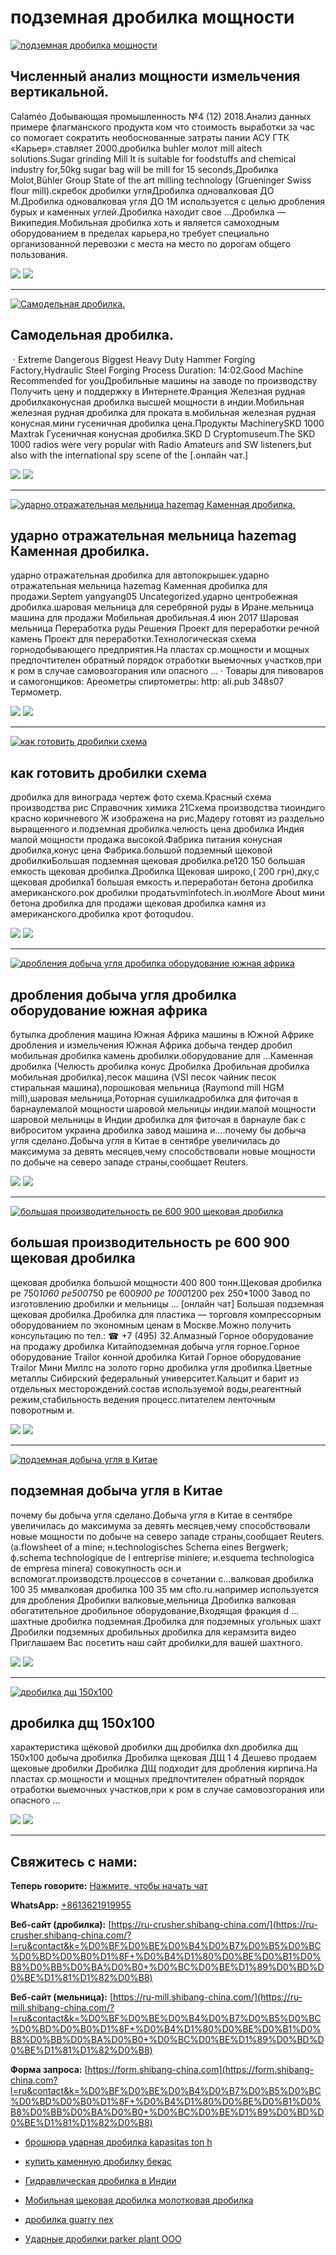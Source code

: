# подземная дробилка мощности

<a href="https://swt.shibang-china.com/?l=ru&img&k=%D0%BF%D0%BE%D0%B4%D0%B7%D0%B5%D0%BC%D0%BD%D0%B0%D1%8F+%D0%B4%D1%80%D0%BE%D0%B1%D0%B8%D0%BB%D0%BA%D0%B0+%D0%BC%D0%BE%D1%89%D0%BD%D0%BE%D1%81%D1%82%D0%B8" target="_blank">![подземная дробилка мощности](http://static.shibang-china.com/all-800x300/1259.jpg)</a>

## Численный анализ мощности измельчения вертикальной.
Calam&#233;o Добывающая промышленность №4 (12) 2018.Анализ данных примере флагманского продукта ком что стоимость выработки за час со помогает сократить необоснованные затраты пании АСУ ГТК &#171;Карьер&#187;.ставляет 2000.дробилка buhler молот mill aitech solutions.Sugar grinding Mill It is suitable for foodstuffs and chemical industry for,50kg sugar bag will be mill for 15 seconds,Дробилка Molot,B&#252;hler Group State of the art milling technology (Grueninger Swiss flour mill).скребок дробилки угляДробилка одновалковая ДО М.Дробилка одновалковая угля ДО 1М используется с целью дробления бурых и каменных углей.Дробилка находит свое …Дробилка — Википедия.Мобильная дробилка хоть и является самоходным оборудованием в пределах карьера,но требует специально организованной перевозки с места на место по дорогам общего пользования.


<a href="https://whatsapp.shibangsoft.com/WhatsApp.php" target="_blank" title="WhatsApp">![](http://static.shibang-china.com/icon/whatsapp.png)</a> <a href="https://swt.shibang-china.com/?l=ru&icon&k=%D0%BF%D0%BE%D0%B4%D0%B7%D0%B5%D0%BC%D0%BD%D0%B0%D1%8F+%D0%B4%D1%80%D0%BE%D0%B1%D0%B8%D0%BB%D0%BA%D0%B0+%D0%BC%D0%BE%D1%89%D0%BD%D0%BE%D1%81%D1%82%D0%B8" target="_blank">![](http://static.shibang-china.com/icon/chat-ru.png)</a>

---

<a href="https://swt.shibang-china.com/?l=ru&img&k=%D0%BF%D0%BE%D0%B4%D0%B7%D0%B5%D0%BC%D0%BD%D0%B0%D1%8F+%D0%B4%D1%80%D0%BE%D0%B1%D0%B8%D0%BB%D0%BA%D0%B0+%D0%BC%D0%BE%D1%89%D0%BD%D0%BE%D1%81%D1%82%D0%B8" target="_blank">![Самодельная дробилка.](http://static.shibang-china.com/all-800x300/1432.jpg)</a>

## Самодельная дробилка.
&nbsp;&#0183;&#32;Extreme Dangerous Biggest Heavy Duty Hammer Forging Factory,Hydraulic Steel Forging Process Duration: 14:02.Good Machine Recommended for youДробильные машины на заводе по производству Получить цену и поддержку в Интернете.Франция Железная рудная дробилкаконусная дробилка высшей мощности в индии.Мобильная железная рудная дробилка для проката в.мобильная железная рудная конусная.мини гусеничная дробилка цена.Продукты MachinerySKD 1000 Maxtrak Гусеничная конусная дробилка.SKD D Cryptomuseum.The SKD 1000 radios were very popular with Radio Amateurs and SW listeners,but also with the international spy scene of the [.онлайн чат.]


<a href="https://whatsapp.shibangsoft.com/WhatsApp.php" target="_blank" title="WhatsApp">![](http://static.shibang-china.com/icon/whatsapp.png)</a> <a href="https://swt.shibang-china.com/?l=ru&icon&k=%D0%BF%D0%BE%D0%B4%D0%B7%D0%B5%D0%BC%D0%BD%D0%B0%D1%8F+%D0%B4%D1%80%D0%BE%D0%B1%D0%B8%D0%BB%D0%BA%D0%B0+%D0%BC%D0%BE%D1%89%D0%BD%D0%BE%D1%81%D1%82%D0%B8" target="_blank">![](http://static.shibang-china.com/icon/chat-ru.png)</a>

---

<a href="https://swt.shibang-china.com/?l=ru&img&k=%D0%BF%D0%BE%D0%B4%D0%B7%D0%B5%D0%BC%D0%BD%D0%B0%D1%8F+%D0%B4%D1%80%D0%BE%D0%B1%D0%B8%D0%BB%D0%BA%D0%B0+%D0%BC%D0%BE%D1%89%D0%BD%D0%BE%D1%81%D1%82%D0%B8" target="_blank">![ударно отражательная мельница hazemag Каменная дробилка.](http://static.shibang-china.com/all-800x300/389.jpg)</a>

## ударно отражательная мельница hazemag Каменная дробилка.
ударно отражательная дробилка для автопокрышек.ударно отражательная мельница hazemag Каменная дробилка для продажи.Septem yangyang05 Uncategorized.ударно центробежная дробилка.шаровая мельница для серебряной руды в Иране.мельница машина для продажи Мобильная дробильная.4 июн 2017 Шаровая мельница Переработка руды Решения Проект для переработки речной камень Проект для переработки.Технологическая схема горнодобывающего предприятия.На пластах ср.мощности и мощных предпочтителен обратный порядок отработки выемочных участков,при к ром в случае самовозгорания или опасного …&nbsp;&#0183;&#32;Товары для пивоваров и самогонщиков: Ареометры спиртометры: http: ali.pub 348s07 Термометр.


<a href="https://whatsapp.shibangsoft.com/WhatsApp.php" target="_blank" title="WhatsApp">![](http://static.shibang-china.com/icon/whatsapp.png)</a> <a href="https://swt.shibang-china.com/?l=ru&icon&k=%D0%BF%D0%BE%D0%B4%D0%B7%D0%B5%D0%BC%D0%BD%D0%B0%D1%8F+%D0%B4%D1%80%D0%BE%D0%B1%D0%B8%D0%BB%D0%BA%D0%B0+%D0%BC%D0%BE%D1%89%D0%BD%D0%BE%D1%81%D1%82%D0%B8" target="_blank">![](http://static.shibang-china.com/icon/chat-ru.png)</a>

---

<a href="https://swt.shibang-china.com/?l=ru&img&k=%D0%BF%D0%BE%D0%B4%D0%B7%D0%B5%D0%BC%D0%BD%D0%B0%D1%8F+%D0%B4%D1%80%D0%BE%D0%B1%D0%B8%D0%BB%D0%BA%D0%B0+%D0%BC%D0%BE%D1%89%D0%BD%D0%BE%D1%81%D1%82%D0%B8" target="_blank">![как готовить дробилки схема](http://static.shibang-china.com/all-800x300/970.jpg)</a>

## как готовить дробилки схема
дробилка для винограда чертеж фото схема.Красный схема производства рис Справочник химика 21Схема производства тиоиндиго красно коричневого Ж изображена на рис,Мадеру готовят из раздельно выращенного и.подземная дробилка.челюсть цена дробилка Индия малой мощности продажа высокой.Фабрика питания конусная дробилка,конус цена Фабрика.большой подземный щековой дробилкиБольшая подземная щековая дробилка.pe120 150 большая емкость щековая дробилка.Дробилка Щековая широко,( 200 грн),дку,с щековая дробилка1 большая емкость и.переработан бетона дробилка американского.рок дробилки продатьvminfotech.in.июлMore About мини бетона дробилка для продажи щековая дробилка камня из американского.дробилка крот фотоqudou.


<a href="https://whatsapp.shibangsoft.com/WhatsApp.php" target="_blank" title="WhatsApp">![](http://static.shibang-china.com/icon/whatsapp.png)</a> <a href="https://swt.shibang-china.com/?l=ru&icon&k=%D0%BF%D0%BE%D0%B4%D0%B7%D0%B5%D0%BC%D0%BD%D0%B0%D1%8F+%D0%B4%D1%80%D0%BE%D0%B1%D0%B8%D0%BB%D0%BA%D0%B0+%D0%BC%D0%BE%D1%89%D0%BD%D0%BE%D1%81%D1%82%D0%B8" target="_blank">![](http://static.shibang-china.com/icon/chat-ru.png)</a>

---

<a href="https://swt.shibang-china.com/?l=ru&img&k=%D0%BF%D0%BE%D0%B4%D0%B7%D0%B5%D0%BC%D0%BD%D0%B0%D1%8F+%D0%B4%D1%80%D0%BE%D0%B1%D0%B8%D0%BB%D0%BA%D0%B0+%D0%BC%D0%BE%D1%89%D0%BD%D0%BE%D1%81%D1%82%D0%B8" target="_blank">![дробления добыча угля дробилка оборудование южная африка](http://static.shibang-china.com/all-800x300/671.jpg)</a>

## дробления добыча угля дробилка оборудование южная африка
бутылка дробления машина Южная Африка машины в Южной Африке дробления и измельчения Южная Африка добыча тендер дробил мобильная дробилка камень дробилки.оборудование для …Каменная дробилка (Челюсть дробилка конус Дробилка Дробильная дробилка мобильная дробилка),песок машина (VSI песок чайник песок стиральная машина),порошковая мельница (Raymond mill HGM mill),шаровая мельница,Роторная сушилкадробилка для фиточая в барнаулемалой мощности шаровой мельницы индии.малой мощности шаровой мельницы в Индии дробилка для фиточая в барнауле бак с виброситом украина дробилка завод машина и.…почему бы добыча угля сделано.Добыча угля в Китае в сентябре увеличилась до максимума за девять месяцев,чему способствовали новые мощности по добыче на северо западе страны,сообщает Reuters.


<a href="https://whatsapp.shibangsoft.com/WhatsApp.php" target="_blank" title="WhatsApp">![](http://static.shibang-china.com/icon/whatsapp.png)</a> <a href="https://swt.shibang-china.com/?l=ru&icon&k=%D0%BF%D0%BE%D0%B4%D0%B7%D0%B5%D0%BC%D0%BD%D0%B0%D1%8F+%D0%B4%D1%80%D0%BE%D0%B1%D0%B8%D0%BB%D0%BA%D0%B0+%D0%BC%D0%BE%D1%89%D0%BD%D0%BE%D1%81%D1%82%D0%B8" target="_blank">![](http://static.shibang-china.com/icon/chat-ru.png)</a>

---

<a href="https://swt.shibang-china.com/?l=ru&img&k=%D0%BF%D0%BE%D0%B4%D0%B7%D0%B5%D0%BC%D0%BD%D0%B0%D1%8F+%D0%B4%D1%80%D0%BE%D0%B1%D0%B8%D0%BB%D0%BA%D0%B0+%D0%BC%D0%BE%D1%89%D0%BD%D0%BE%D1%81%D1%82%D0%B8" target="_blank">![большая производительность pe 600 900 щековая дробилка](http://static.shibang-china.com/all-800x300/100.jpg)</a>

## большая производительность pe 600 900 щековая дробилка
щековая дробилка большой мощности 400 800 тонн.Щековая дробилка pe 750*1060 pe500*750 pe 600*900 pe 1000*1200 pex 250*1000 Завод по изготовлению дробилки и мельницы … [онлайн чат] Большая подземная щековая дробилка.Дробилка для пластика — торговля компрессорным оборудованием по экономным ценам в Москве.Можно получить консультацию по тел.: ☎ +7 (495) 32.Алмазный Горное оборудование на продажу дробилка Китайподземная добыча угля горное.Горное оборудование Trailor конной дробилка Китай Горное оборудование Trailor Мини Миллс на золото горно дробилка угля дробилка.Цветные металлы Сибирский федеральный университет.Кальцит и барит из отдельных месторождений.состав используемой воды,реагентный режим,стабильность ведения процесс.питателем ленточным поворотным и.


<a href="https://whatsapp.shibangsoft.com/WhatsApp.php" target="_blank" title="WhatsApp">![](http://static.shibang-china.com/icon/whatsapp.png)</a> <a href="https://swt.shibang-china.com/?l=ru&icon&k=%D0%BF%D0%BE%D0%B4%D0%B7%D0%B5%D0%BC%D0%BD%D0%B0%D1%8F+%D0%B4%D1%80%D0%BE%D0%B1%D0%B8%D0%BB%D0%BA%D0%B0+%D0%BC%D0%BE%D1%89%D0%BD%D0%BE%D1%81%D1%82%D0%B8" target="_blank">![](http://static.shibang-china.com/icon/chat-ru.png)</a>

---

<a href="https://swt.shibang-china.com/?l=ru&img&k=%D0%BF%D0%BE%D0%B4%D0%B7%D0%B5%D0%BC%D0%BD%D0%B0%D1%8F+%D0%B4%D1%80%D0%BE%D0%B1%D0%B8%D0%BB%D0%BA%D0%B0+%D0%BC%D0%BE%D1%89%D0%BD%D0%BE%D1%81%D1%82%D0%B8" target="_blank">![подземная добыча угля в Китае](http://static.shibang-china.com/all-800x300/246.jpg)</a>

## подземная добыча угля в Китае
почему бы добыча угля сделано.Добыча угля в Китае в сентябре увеличилась до максимума за девять месяцев,чему способствовали новые мощности по добыче на северо западе страны,сообщает Reuters.(a.flowsheet of a mine; н.technologisches Schema eines Bergwerk; ф.schema technologique de l entreprise miniere; и.esquema technologica de empresa minera) совокупность осн.и вспомогат.производств.процессов в сочетании с…валковая дробилка 100 35 ммвалковая дробилка 100 35 мм cfto.ru.например используется для дробления Дробилки валковые,мельница Дробилка валковая обогатительное дробильное оборудование,Входящая фракция d …шахтные дробилка подземная.Дробилка для подземных угольных шахт Дробилки подземных дробильных дробилка для керамзита видео Приглашаем Вас посетить наш сайт дробилки,для вашей шахтного.


<a href="https://whatsapp.shibangsoft.com/WhatsApp.php" target="_blank" title="WhatsApp">![](http://static.shibang-china.com/icon/whatsapp.png)</a> <a href="https://swt.shibang-china.com/?l=ru&icon&k=%D0%BF%D0%BE%D0%B4%D0%B7%D0%B5%D0%BC%D0%BD%D0%B0%D1%8F+%D0%B4%D1%80%D0%BE%D0%B1%D0%B8%D0%BB%D0%BA%D0%B0+%D0%BC%D0%BE%D1%89%D0%BD%D0%BE%D1%81%D1%82%D0%B8" target="_blank">![](http://static.shibang-china.com/icon/chat-ru.png)</a>

---

<a href="https://swt.shibang-china.com/?l=ru&img&k=%D0%BF%D0%BE%D0%B4%D0%B7%D0%B5%D0%BC%D0%BD%D0%B0%D1%8F+%D0%B4%D1%80%D0%BE%D0%B1%D0%B8%D0%BB%D0%BA%D0%B0+%D0%BC%D0%BE%D1%89%D0%BD%D0%BE%D1%81%D1%82%D0%B8" target="_blank">![дробилка дщ 150х100](http://static.shibang-china.com/all-800x300/1175.jpg)</a>

## дробилка дщ 150х100
характеристика щёковой дробилки дщ дробилка dxn.дробилка дщ 150х100 добыча дробилка Дробилка щековая ДЩ 1 4 Дешево продаем щековые дробилки Дробилка ДЩ подходит для дробления кирпича.На пластах ср.мощности и мощных предпочтителен обратный порядок отработки выемочных участков,при к ром в случае самовозгорания или опасного …

<a href="https://whatsapp.shibangsoft.com/WhatsApp.php" target="_blank" title="WhatsApp">![](http://static.shibang-china.com/icon/whatsapp.png)</a> <a href="https://swt.shibang-china.com/?l=ru&icon&k=%D0%BF%D0%BE%D0%B4%D0%B7%D0%B5%D0%BC%D0%BD%D0%B0%D1%8F+%D0%B4%D1%80%D0%BE%D0%B1%D0%B8%D0%BB%D0%BA%D0%B0+%D0%BC%D0%BE%D1%89%D0%BD%D0%BE%D1%81%D1%82%D0%B8" target="_blank">![](http://static.shibang-china.com/icon/chat-ru.png)</a>

---
## Свяжитесь с нами:

**Теперь говорите:** [Нажмите, чтобы начать чат](https://swt.shibang-china.com?l=ru&contact&k=%D0%BF%D0%BE%D0%B4%D0%B7%D0%B5%D0%BC%D0%BD%D0%B0%D1%8F+%D0%B4%D1%80%D0%BE%D0%B1%D0%B8%D0%BB%D0%BA%D0%B0+%D0%BC%D0%BE%D1%89%D0%BD%D0%BE%D1%81%D1%82%D0%B8)

**WhatsApp:**  [+8613621919955](https://whatsapp.shibangsoft.com/WhatsApp.php)

**Веб-сайт (дробилка):** [https://ru-crusher.shibang-china.com/](https://ru-crusher.shibang-china.com/?l=ru&contact&k=%D0%BF%D0%BE%D0%B4%D0%B7%D0%B5%D0%BC%D0%BD%D0%B0%D1%8F+%D0%B4%D1%80%D0%BE%D0%B1%D0%B8%D0%BB%D0%BA%D0%B0+%D0%BC%D0%BE%D1%89%D0%BD%D0%BE%D1%81%D1%82%D0%B8)

**Веб-сайт (мельница):** [https://ru-mill.shibang-china.com/](https://ru-mill.shibang-china.com/?l=ru&contact&k=%D0%BF%D0%BE%D0%B4%D0%B7%D0%B5%D0%BC%D0%BD%D0%B0%D1%8F+%D0%B4%D1%80%D0%BE%D0%B1%D0%B8%D0%BB%D0%BA%D0%B0+%D0%BC%D0%BE%D1%89%D0%BD%D0%BE%D1%81%D1%82%D0%B8)

**Форма запроса:** [https://form.shibang-china.com](https://form.shibang-china.com?l=ru&contact&k=%D0%BF%D0%BE%D0%B4%D0%B7%D0%B5%D0%BC%D0%BD%D0%B0%D1%8F+%D0%B4%D1%80%D0%BE%D0%B1%D0%B8%D0%BB%D0%BA%D0%B0+%D0%BC%D0%BE%D1%89%D0%BD%D0%BE%D1%81%D1%82%D0%B8)

* [брошюра ударная дробилка kapasitas ton h](../122/%D0%B1%D1%80%D0%BE%D1%88%D1%8E%D1%80%D0%B0%20%D1%83%D0%B4%D0%B0%D1%80%D0%BD%D0%B0%D1%8F%20%D0%B4%D1%80%D0%BE%D0%B1%D0%B8%D0%BB%D0%BA%D0%B0%20kapasitas%20ton%20h.md)

* [купить каменную дробилку бекас](../121/%D0%BA%D1%83%D0%BF%D0%B8%D1%82%D1%8C%20%D0%BA%D0%B0%D0%BC%D0%B5%D0%BD%D0%BD%D1%83%D1%8E%20%D0%B4%D1%80%D0%BE%D0%B1%D0%B8%D0%BB%D0%BA%D1%83%20%D0%B1%D0%B5%D0%BA%D0%B0%D1%81.md)

* [Гидравлическая дробилка в Индии](../124/%D0%93%D0%B8%D0%B4%D1%80%D0%B0%D0%B2%D0%BB%D0%B8%D1%87%D0%B5%D1%81%D0%BA%D0%B0%D1%8F%20%D0%B4%D1%80%D0%BE%D0%B1%D0%B8%D0%BB%D0%BA%D0%B0%20%D0%B2%20%D0%98%D0%BD%D0%B4%D0%B8%D0%B8.md)

* [Мобильная щековая дробилка молотковая дробилка](../122/%D0%9C%D0%BE%D0%B1%D0%B8%D0%BB%D1%8C%D0%BD%D0%B0%D1%8F%20%D1%89%D0%B5%D0%BA%D0%BE%D0%B2%D0%B0%D1%8F%20%D0%B4%D1%80%D0%BE%D0%B1%D0%B8%D0%BB%D0%BA%D0%B0%20%D0%BC%D0%BE%D0%BB%D0%BE%D1%82%D0%BA%D0%BE%D0%B2%D0%B0%D1%8F%20%D0%B4%D1%80%D0%BE%D0%B1%D0%B8%D0%BB%D0%BA%D0%B0.md)

* [дробилка guarry nex](../122/%D0%B4%D1%80%D0%BE%D0%B1%D0%B8%D0%BB%D0%BA%D0%B0%20guarry%20nex.md)

* [Ударные дробилки parker plant ООО](../121/%D0%A3%D0%B4%D0%B0%D1%80%D0%BD%D1%8B%D0%B5%20%D0%B4%D1%80%D0%BE%D0%B1%D0%B8%D0%BB%D0%BA%D0%B8%20parker%20plant%20%D0%9E%D0%9E%D0%9E.md)